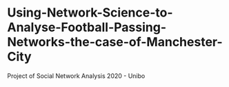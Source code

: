 # Using-Network-Science-to-Analyse-Football-Passing-Networks-the-case-of-Manchester-City
Project of Social Network Analysis 2020 - Unibo
